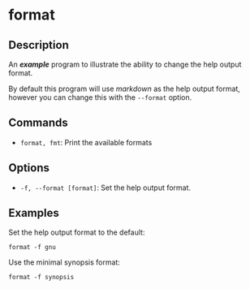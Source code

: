 format
======

## Description

An ***example*** program to illustrate the ability to change the help output format.

By default this program will use *markdown* as the help output format, however
you can change this with the `--format` option.

## Commands

* `format, fmt`: Print the available formats

## Options

* `-f, --format [format]`: Set the help output format.

## Examples

Set the help output format to the default:

```
format -f gnu
```

Use the minimal synopsis format:

```
format -f synopsis
```

